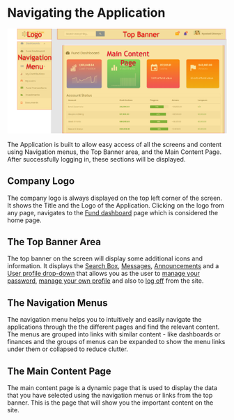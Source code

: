 # Navigating the Application
![alt text](images/2.1_App_Overview.png "App Overview")

The Application is built to allow easy access of all the screens and content using Navigation menus, the Top Banner area, and the  Main Content Page. After successfully logging in, these sections will be displayed.

## Company Logo
The company logo is always displayed on the top left corner of the screen. It shows the Title and the Logo of the Application. Clicking on the logo from any page, navigates to the [Fund dashboard](dashboards.md#fund-dashboard) page which is considered the home page.

## The Top Banner Area
 The top banner on the screen will display some additional icons and information. It displays the [Search Box](top-banner.md#search-box), [Messages](top-banner.md#messages), [Announcements](top-banner.md#announcements) and a [User profile drop-down](top-banner.md#user-drop-down) that allows you as the user to [manage  your password](top-banner.md#change-password), [manage your own profile](top-banner.md#member-profile) and also to [log off](top-banner.md#log-out) from the site.

## The Navigation Menus
The navigation menu helps you to intuitively and easily navigate  the applications  through the the different pages and find the relevant content. The menus are grouped into links with similar content - like dashboards or finances and the groups of menus can be expanded to show the menu links under them or collapsed to reduce clutter.

## The Main Content Page
The main content page is a dynamic page that is used to display the data that you have selected using the navigation menus or links from the top banner. This is the page that will show you the important content on the site.
